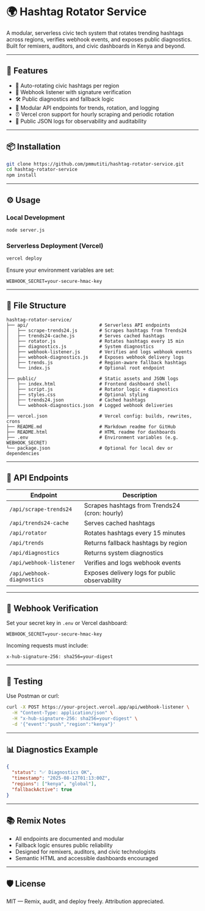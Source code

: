 # 🌍 Hashtag Rotator Service

A modular, serverless civic tech system that rotates trending hashtags across regions, verifies webhook events, and exposes public diagnostics. Built for remixers, auditors, and civic dashboards in Kenya and beyond.

---

## 🚀 Features

- 🔁 Auto-rotating civic hashtags per region
- 📡 Webhook listener with signature verification
- 🛠️ Public diagnostics and fallback logic
- 🧩 Modular API endpoints for trends, rotation, and logging
- ⏰ Vercel cron support for hourly scraping and periodic rotation
- 📜 Public JSON logs for observability and auditability

---

## 📦 Installation

```bash
git clone https://github.com/pmmutiti/hashtag-rotator-service.git
cd hashtag-rotator-service
npm install
```

---

## ⚙️ Usage

### Local Development

```bash
node server.js
```

### Serverless Deployment (Vercel)

```bash
vercel deploy
```

Ensure your environment variables are set:

```env
WEBHOOK_SECRET=your-secure-hmac-key
```

---

## 📁 File Structure

```
hashtag-rotator-service/
├── api/                          # Serverless API endpoints
│   ├── scrape-trends24.js        # Scrapes hashtags from Trends24
│   ├── trends24-cache.js         # Serves cached hashtags
│   ├── rotator.js                # Rotates hashtags every 15 min
│   ├── diagnostics.js            # System diagnostics
│   ├── webhook-listener.js       # Verifies and logs webhook events
│   ├── webhook-diagnostics.js    # Exposes webhook delivery logs
│   ├── trends.js                 # Region-aware fallback hashtags
│   └── index.js                  # Optional root endpoint
│
├── public/                       # Static assets and JSON logs
│   ├── index.html                # Frontend dashboard shell
│   ├── script.js                 # Rotator logic + diagnostics
│   ├── styles.css                # Optional styling
│   ├── trends24.json             # Cached hashtags
│   └── webhook-diagnostics.json  # Logged webhook deliveries
│
├── vercel.json                   # Vercel config: builds, rewrites, crons
├── README.md                     # Markdown readme for GitHub
├── README.html                   # HTML readme for dashboards
├── .env                          # Environment variables (e.g. WEBHOOK_SECRET)
└── package.json                  # Optional for local dev or dependencies
```

---

## 📡 API Endpoints

| Endpoint                     | Description                                      |
|-----------------------------|--------------------------------------------------|
| `/api/scrape-trends24`      | Scrapes hashtags from Trends24 (cron: hourly)   |
| `/api/trends24-cache`       | Serves cached hashtags                          |
| `/api/rotator`              | Rotates hashtags every 15 minutes               |
| `/api/trends`               | Returns fallback hashtags by region             |
| `/api/diagnostics`          | Returns system diagnostics                      |
| `/api/webhook-listener`     | Verifies and logs webhook events                |
| `/api/webhook-diagnostics`  | Exposes delivery logs for public observability  |

---

## 🔐 Webhook Verification

Set your secret key in `.env` or Vercel dashboard:

```env
WEBHOOK_SECRET=your-secure-hmac-key
```

Incoming requests must include:

```
x-hub-signature-256: sha256=your-digest
```

---

## 🧪 Testing

Use Postman or curl:

```bash
curl -X POST https://your-project.vercel.app/api/webhook-listener \
  -H "Content-Type: application/json" \
  -H "x-hub-signature-256: sha256=your-digest" \
  -d '{"event":"push","region":"kenya"}'
```

---

## 📊 Diagnostics Example

```json
{
  "status": "✅ Diagnostics OK",
  "timestamp": "2025-08-12T01:13:00Z",
  "regions": ["kenya", "global"],
  "fallbackActive": true
}
```

---

## 📚 Remix Notes

- All endpoints are documented and modular
- Fallback logic ensures public reliability
- Designed for remixers, auditors, and civic technologists
- Semantic HTML and accessible dashboards encouraged

---

## 🛡️ License

MIT — Remix, audit, and deploy freely. Attribution appreciated.
